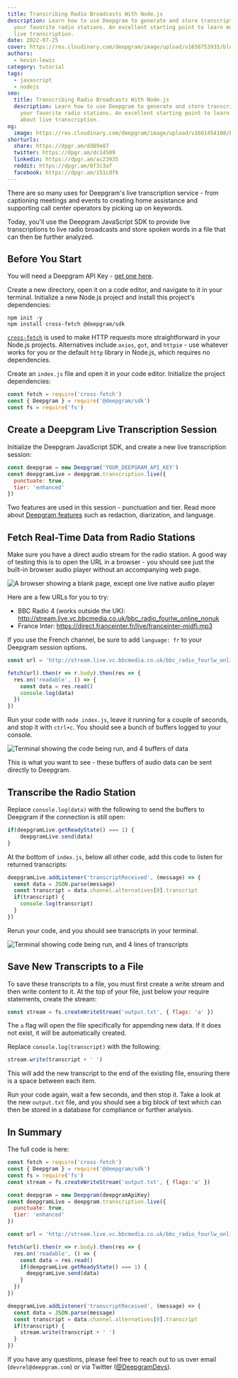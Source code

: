 ```yaml
---
title: Transcribing Radio Broadcasts With Node.js
description: Learn how to use Deepgram to generate and store transcripts for
  your favorite radio stations. An excellent starting point to learn more about
  live transcription.
date: 2022-07-25
cover: https://res.cloudinary.com/deepgram/image/upload/v1658753935/blog/2022/07/live-transcribing-radio-feeds-js/cover.png
authors:
  - kevin-lewis
category: tutorial
tags:
  - javascript
  - nodejs
seo:
  title: Transcribing Radio Broadcasts With Node.js
  description: Learn how to use Deepgram to generate and store transcripts for
    your favorite radio stations. An excellent starting point to learn more
    about live transcription.
og:
  image: https://res.cloudinary.com/deepgram/image/upload/v1661454108/blog/live-transcribing-radio-feeds-js/ograph.png
shorturls:
  share: https://dpgr.am/dd89e87
  twitter: https://dpgr.am/dc14509
  linkedin: https://dpgr.am/ac23935
  reddit: https://dpgr.am/0f3c3af
  facebook: https://dpgr.am/151cdf6
---
```

There are so many uses for Deepgram's live transcription service - from captioning meetings and events to creating home assistance and supporting call center operators by picking up on keywords.

Today, you'll use the Deepgram JavaScript SDK to provide live transcriptions to live radio broadcasts and store spoken words in a file that can then be further analyzed.

## Before You Start

You will need a Deepgram API Key - [get one here](https://console.deepgram.com/signup?jump=keys).

Create a new directory, open it on a code editor, and navigate to it in your terminal. Initialize a new Node.js project and install this project's dependencies:

```
npm init -y
npm install cross-fetch @deepgram/sdk
```

[`cross-fetch`](https://npm.im/cross-fetch) is used to make HTTP requests more straightforward in your Node.js projects. Alternatives include `axios`, `got`, and `httpie` - use whatever works for you or the default `http` library in Node.js, which requires no dependencies.

Create an `index.js` file and open it in your code editor. Initialize the project dependencies:

```js
const fetch = require('cross-fetch')
const { Deepgram } = require('@deepgram/sdk')
const fs = require('fs')
```

## Create a Deepgram Live Transcription Session

Initialize the Deepgram JavaScript SDK, and create a new live transcription session:

```js
const deepgram = new Deepgram('YOUR_DEEPGRAM_API_KEY')
const deepgramLive = deepgram.transcription.live({
  punctuate: true,
  tier: 'enhanced'
})
```

Two features are used in this session - punctuation and tier. Read more about [Deepgram features](https://developers.deepgram.com/documentation/features/) such as redaction, diarization, and language.

## Fetch Real-Time Data from Radio Stations

Make sure you have a direct audio stream for the radio station. A good way of testing this is to open the URL in a browser - you should see just the built-in browser audio player without an accompanying web page.

![A browser showing a blank page, except one live native audio player](https://res.cloudinary.com/deepgram/image/upload/v1657635287/blog/2022/07/live-transcribing-radio-feeds-js/livestream-station.png)

Here are a few URLs for you to try:

* BBC Radio 4 (works outside the UK): http://stream.live.vc.bbcmedia.co.uk/bbc_radio_fourlw_online_nonuk
* France Inter: https://direct.franceinter.fr/live/franceinter-midfi.mp3

If you use the French channel, be sure to add `language: fr` to your Deepgram session options.

```js
const url = 'http://stream.live.vc.bbcmedia.co.uk/bbc_radio_fourlw_online_nonuk'

fetch(url).then(r => r.body).then(res => {
  res.on('readable', () => {
    const data = res.read()
    console.log(data)
  })
})
```

Run your code with `node index.js`, leave it running for a couple of seconds, and stop it with `ctrl+c`. You should see a bunch of buffers logged to your console.

![Terminal showing the code being run, and 4 buffers of data](https://res.cloudinary.com/deepgram/image/upload/v1657635287/blog/2022/07/live-transcribing-radio-feeds-js/logging-buffers.png)

This is what you want to see - these buffers of audio data can be sent directly to Deepgram.

## Transcribe the Radio Station

Replace `console.log(data)` with the following to send the buffers to Deepgram if the connection is still open:

```js
if(deepgramLive.getReadyState() === 1) {
    deepgramLive.send(data)
}
```

At the bottom of `index.js`, below all other code, add this code to listen for returned transcripts:

```js
deepgramLive.addListener('transcriptReceived', (message) => {
  const data = JSON.parse(message)
  const transcript = data.channel.alternatives[0].transcript
  if(transcript) {
    console.log(transcript)
  }
})
```

Rerun your code, and you should see transcripts in your terminal.

![Terminal showing code being run, and 4 lines of transcripts](https://res.cloudinary.com/deepgram/image/upload/v1657636164/blog/2022/07/live-transcribing-radio-feeds-js/transcripts-in-term.png)

## Save New Transcripts to a File

To save these transcripts to a file, you must first create a write stream and then write content to it. At the top of your file, just below your require statements, create the stream:

```js
const stream = fs.createWriteStream('output.txt', { flags: 'a' })
```

The `a` flag will open the file specifically for appending new data. If it does not exist, it will be automatically created.

Replace `console.log(transcript)` with the following:

```js
stream.write(transcript + ' ')
```

This will add the new transcript to the end of the existing file, ensuring there is a space between each item.

Run your code again, wait a few seconds, and then stop it. Take a look at the new `output.txt` file, and you should see a big block of text which can then be stored in a database for compliance or further analysis.

## In Summary

The full code is here:

```js
const fetch = require('cross-fetch')
const { Deepgram } = require('@deepgram/sdk')
const fs = require('fs')
const stream = fs.createWriteStream('output.txt', { flags:'a' })

const deepgram = new Deepgram(deepgramApiKey)
const deepgramLive = deepgram.transcription.live({
  punctuate: true,
  tier: 'enhanced'
})

const url = 'http://stream.live.vc.bbcmedia.co.uk/bbc_radio_fourlw_online_nonuk'

fetch(url).then(r => r.body).then(res => {
  res.on('readable', () => {
    const data = res.read()
    if(deepgramLive.getReadyState() === 1) {
      deepgramLive.send(data)
    }
  })
})

deepgramLive.addListener('transcriptReceived', (message) => {
  const data = JSON.parse(message)
  const transcript = data.channel.alternatives[0].transcript
  if(transcript) {
    stream.write(transcript + ' ')
  }
})
```

If you have any questions, please feel free to reach out to us over email (`devrel@deepgram.com`) or via Twitter ([@DeepgramDevs](https://twitter.com/deepgramdevs)).

```
    
```